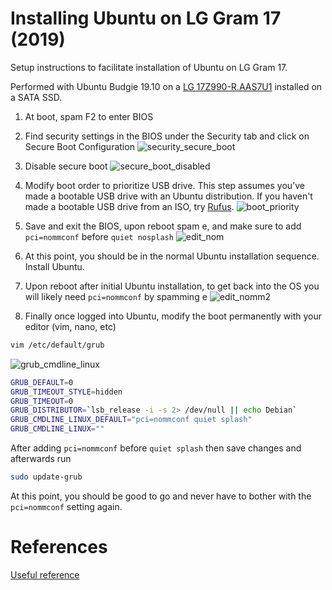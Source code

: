 # Installing Ubuntu on LG Gram 17 (2019)
Setup instructions to facilitate installation of Ubuntu on LG Gram 17.

Performed with Ubuntu Budgie 19.10 on a [LG 17Z990-R.AAS7U1](https://www.lg.com/us/laptops/lg-17Z990-RAAS7U1-ultra-slim-laptop) installed on a SATA SSD.

1. At boot, spam F2 to enter BIOS
2. Find security settings in the BIOS under the Security tab and click on Secure Boot Configuration
![security_secure_boot](https://user-images.githubusercontent.com/11417589/68453883-76648500-01bc-11ea-8323-b20f4b9d9f0c.jpg)
3. Disable secure boot
![secure_boot_disabled](https://user-images.githubusercontent.com/11417589/68453931-998f3480-01bc-11ea-9168-485868cc6579.jpg)
4. Modify boot order to prioritize USB drive. This step assumes you've made a bootable USB drive with an Ubuntu distribution. If you haven't made a bootable USB drive from an ISO, try [Rufus](https://rufus.ie/).
![boot_priority](https://user-images.githubusercontent.com/11417589/68453882-75cbee80-01bc-11ea-8eb1-7fd458d1bf73.jpg)
5. Save and exit the BIOS, upon reboot spam e, and make sure to add 
```pci=nommconf```  before ```quiet nosplash```
![edit_nom](https://user-images.githubusercontent.com/11417589/68453881-75cbee80-01bc-11ea-8ca3-ccc04aed4624.jpg)
6. At this point, you should be in the normal Ubuntu installation sequence. Install Ubuntu. 
7. Upon reboot after initial Ubuntu installation, to get back into the OS you will likely need ```pci=nommconf``` by spamming e
![edit_nomm2](https://user-images.githubusercontent.com/11417589/68453880-75cbee80-01bc-11ea-9da0-28ab7c39fb15.jpg)

8. Finally once logged into Ubuntu, modify the boot permanently with your editor (vim, nano, etc)

```bash
vim /etc/default/grub
```

![grub_cmdline_linux](https://user-images.githubusercontent.com/11417589/68455478-19b79900-01c1-11ea-8f12-4167ed923612.png)

```bash
GRUB_DEFAULT=0
GRUB_TIMEOUT_STYLE=hidden
GRUB_TIMEOUT=0
GRUB_DISTRIBUTOR=`lsb_release -i -s 2> /dev/null || echo Debian`
GRUB_CMDLINE_LINUX_DEFAULT="pci=nommconf quiet splash"
GRUB_CMDLINE_LINUX=""
```

After adding `pci=nommconf` before `quiet splash` then save changes and afterwards run

```bash
sudo update-grub
```

At this point, you should be good to go and never have to bother with the ```pci=nommconf``` setting again. 

# References
[Useful reference](https://zieba.dev/linux/laptop/lg/gram/2019/07/27/lggram17.html)
